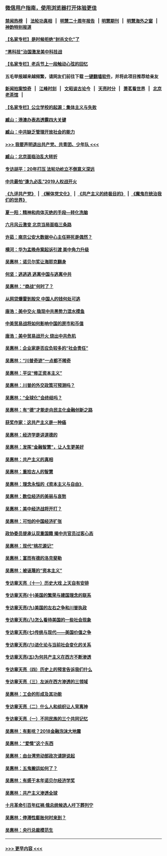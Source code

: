 ### [微信用户指南，使用浏览器打开体验更佳](https://github.com/gfw-breaker/banned-news1/blob/master/indexes/wechat-guide.md?t=0)
#### [禁闻热榜](热点新闻.md?t=0)  &nbsp;&nbsp;|&nbsp;&nbsp; [法轮功真相](https://github.com/gfw-breaker/truth/blob/master/README.md?t=0) &nbsp;&nbsp;|&nbsp;&nbsp; [明慧二十周年报告](https://github.com/gfw-breaker/mh-reports/blob/master/README.md?t=0) &nbsp;&nbsp;|&nbsp;&nbsp;[明慧期刊](https://github.com/gfw-breaker/mh-qikan) &nbsp;&nbsp;|&nbsp;&nbsp; [明慧海外之窗](https://github.com/gfw-breaker/mh-news/blob/master/README.md?t=0) &nbsp;&nbsp;|&nbsp;&nbsp; [神韵特别报道](https://github.com/gfw-breaker/mh-news/blob/master/shenyun.md?t=0)
#### [【名家专栏】是时候拒绝“封杀文化”了](../pages/nsc423/n11814093.md?t=02151144) 
#### [“黑科技”治国激发美中科技战](../pages/nsc423/n11638056.md?t=02151144) 
#### [【名家专栏】老兵节上一段触动心弦的回忆](../pages/nsc423/n11646016.md?t=02151144) 
#### 五毛举报越来越频繁，请网友们前往下载 [一键翻墙软件](https://github.com/gfw-breaker/ssr-accounts)，并将此项目推荐给亲友
#### [新闻拍案惊奇](https://github.com/gfw-breaker/banned-news1/blob/master/pages/link4.md) &nbsp;&nbsp;|&nbsp;&nbsp; [江峰时刻](https://github.com/gfw-breaker/banned-news1/blob/master/pages/link4.md) &nbsp;&nbsp;|&nbsp;&nbsp; [文昭谈古论今](https://github.com/gfw-breaker/banned-news1/blob/master/pages/link4.md) &nbsp;&nbsp;|&nbsp;&nbsp; [天亮时分](https://github.com/gfw-breaker/banned-news1/blob/master/pages/link4.md) &nbsp;&nbsp;|&nbsp;&nbsp; [萧茗看世界](https://github.com/gfw-breaker/banned-news1/blob/master/pages/link4.md) &nbsp;&nbsp;|&nbsp;&nbsp; [北京老茶馆](https://github.com/gfw-breaker/banned-news1/blob/master/pages/link4.md) &nbsp;&nbsp;|&nbsp;&nbsp; 
#### [【名家专栏】公立学校的起源：集体主义与失败](../pages/nsc423/n11601833.md?t=02151144) 
#### [臧山：港澳办表态透露四大关键](../pages/nsc423/n11421628.md?t=02151144) 
#### [臧山：中共缺乏管理开放社会的能力](../pages/nsc423/n11407457.md?t=02151144) 
#### [>>> 我要声明退出共产党、共青团、少年队 <<<](https://github.com/begood0513/goodnews/blob/master/quit/letter.md) 
#### [臧山：北京面临治乱大转折](../pages/nsc423/n11406895.md?t=02151144) 
#### [专访胡平：20年打压 法轮功屹立不倒意义深远](../pages/nsc423/n11398800.md?t=02151144) 
#### [中共最怕“逢九必乱”2019人权战开火](../pages/nsc423/n11385248.md?t=02151144) 
#### [《九评共产党》](https://github.com/begood0513/9ping.md/blob/master/README.md) &nbsp;|&nbsp; [《解体党文化》](../../../../jtdwh.md/blob/master/README.md)  &nbsp;|&nbsp; [《共产主义的终极目的》](../../../../gczydzjmd.md/blob/master/README.md) &nbsp;|&nbsp; [《魔鬼在统治我们的世界》](../../../../mgztzwmdsj.md/blob/master/README.md) 
#### [夏一阳：精神和肉体灭绝的手段—转化洗脑](../pages/nsc423/n11368250.md?t=02151144) 
#### [六月风云激变 北京当局面临三条路](../pages/nsc423/n11313668.md?t=02151144) 
#### [许茹：南京公安大数据中心主任猝死是偶然？](../pages/nsc423/n11064744.md?t=02151144) 
#### [横河：华为孟晚舟案起诉引渡 美中角力升级](../pages/nsc423/n11027230.md?t=02151144) 
#### [吴惠林：诺贝尔奖让海耶克翻身](../pages/nsc423/n10890049.md?t=02151144) 
#### [何坚：逃逃逃 逃离中国与逃离中共](../pages/nsc423/n10592891.md?t=02151144) 
#### [吴惠林：“商战”何时了？](../pages/nsc423/n10573558.md?t=02151144) 
#### [从网贷爆雷到股灾 中国人的钱何处可逃](../pages/nsc423/n10572800.md?t=02151144) 
#### [唐浩：美中交火 隐现中共黑势力混水摸鱼](../pages/nsc423/n10544040.md?t=02151144) 
#### [中美贸易战将如何影响中国的房市和币值](../pages/nsc423/n10543697.md?t=02151144) 
#### [唐浩：美中贸易战开火 烧出中共危机](../pages/nsc423/n10540126.md?t=02151144) 
#### [吴惠林：企业家是否应负较多的“社会责任”](../pages/nsc423/n10535022.md?t=02151144) 
#### [吴惠林：“川普奇迹”一点都不稀奇](../pages/nsc423/n10512808.md?t=02151144) 
#### [吴惠林：平议“修正资本主义”](../pages/nsc423/n10495724.md?t=02151144) 
#### [吴惠林：川普的外交政策可预测吗？](../pages/nsc423/n10462387.md?t=02151144) 
#### [吴惠林：“全球化”会终结吗？](../pages/nsc423/n10452838.md?t=02151144) 
#### [吴惠林：有“德”才能走向民主化金融创新之路](../pages/nsc423/n10432292.md?t=02151144) 
#### [获奖作家：这共产主义是一种癌](../pages/nsc423/n10431541.md?t=02151144) 
#### [吴惠林：经济学是讲道德的](../pages/nsc423/n10398014.md?t=02151144) 
#### [吴惠林：发挥“金融智慧”，让人生更美好](../pages/nsc423/n10375019.md?t=02151144) 
#### [吴惠林：共产主义的真相](../pages/nsc423/n10351394.md?t=02151144) 
#### [吴惠林：重拾古人的智慧](../pages/nsc423/n10337691.md?t=02151144) 
#### [吴惠林：理念永恒的《资本主义与自由》](../pages/nsc423/n10316274.md?t=02151144) 
#### [吴惠林：数位经济的美丽与哀愁](../pages/nsc423/n10292946.md?t=02151144) 
#### [吴惠林：美中经济战将开打？](../pages/nsc423/n10258825.md?t=02151144) 
#### [吴惠林：可怕的中国经济扩张](../pages/nsc423/n10219147.md?t=02151144) 
#### [政协委员提承认双重国籍 揭中共官员过客心态](../pages/nsc423/n10208809.md?t=02151144) 
#### [吴惠林：现代“桃花源记”](../pages/nsc423/n10185234.md?t=02151144) 
#### [吴惠林：富而有德的洛克斐勒](../pages/nsc423/n10142264.md?t=02151144) 
#### [吴惠林：被诬蔑的“资本主义”](../pages/nsc423/n10124816.md?t=02151144) 
#### [专访章天亮（十一）历史大戏 上天自有安排](../pages/nsc423/n10094905.md?t=02151144) 
#### [专访章天亮(十)美国的繁荣与建国理念的联系](../pages/nsc423/n10094899.md?t=02151144) 
#### [专访章天亮(九)美国的左右之争和川普执政](../pages/nsc423/n10094889.md?t=02151144) 
#### [专访章天亮(八)怎么看待美国的一些社会现象](../pages/nsc423/n10094857.md?t=02151144) 
#### [专访章天亮(七)传统与现代——美国价值之争](../pages/nsc423/n10093140.md?t=02151144) 
#### [专访章天亮(六)进化论与当前社会变化的关系](../pages/nsc423/n10092036.md?t=02151144) 
#### [专访章天亮(五)为何共产主义在西方不断渗透](../pages/nsc423/n10083620.md?t=02151144) 
#### [专访章天亮（四）历史上的预言告诉我们什么](../pages/nsc423/n10083606.md?t=02151144) 
#### [专访章天亮（三）左派在西方渗透的三领域](../pages/nsc423/n10081115.md?t=02151144) 
#### [吴惠林：工会的形成及其功能](../pages/nsc423/n10080633.md?t=02151144) 
#### [专访章天亮（二）什么人和组织让人背离神](../pages/nsc423/n10076637.md?t=02151144) 
#### [专访章天亮（一）不同民族的三个共同记忆](../pages/nsc423/n10074188.md?t=02151144) 
#### [吴惠林：有影呒？2018金融泡沫大地震](../pages/nsc423/n10040534.md?t=02151144) 
#### [吴惠林：“爱情”这个东西](../pages/nsc423/n10019423.md?t=02151144) 
#### [吴惠林：由台湾劳动部政次请辞说起](../pages/nsc423/n9979679.md?t=02151144) 
#### [吴惠林：五鬼搬运如何了？](../pages/nsc423/n9925338.md?t=02151144) 
#### [吴惠林：有感于本年诺贝尔经济学奖](../pages/nsc423/n9871883.md?t=02151144) 
#### [吴惠林：共产主义渗透全球](../pages/nsc423/n9812748.md?t=02151144) 
#### [十月革命引百年红祸 俄总统候选人吁下葬列宁](../pages/nsc423/n9810182.md?t=02151144) 
#### [吴惠林：停滞性膨胀何时来到？](../pages/nsc423/n9764136.md?t=02151144) 
#### [吴惠林：央行总裁模范生](../pages/nsc423/n9728134.md?t=02151144) 

----
#### [ >>> 更早内容 <<< ](../indexes/nsc423-earlier.md)

